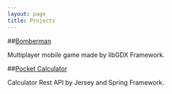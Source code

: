 ```yaml
---
layout: page
title: Projects
---
```


##[Bomberman](http://ekocaman.com/Bomberman)

Multiplayer mobile game made by libGDX Framework.

##[Pocket Calculator](https://github.com/firstthumb/Pocket-Calculator)

Calculator Rest API by Jersey and Spring Framework.